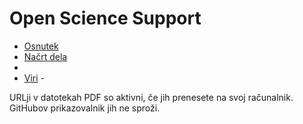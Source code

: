 # Open Science Support

  - [Osnutek](osnutek.md)
  - [Načrt dela](delo.md)
  - []()
  - [Viri](viri.md)  - 

URLji v datotekah PDF so aktivni, če jih prenesete na svoj računalnik. GitHubov prikazovalnik jih ne sproži.  
